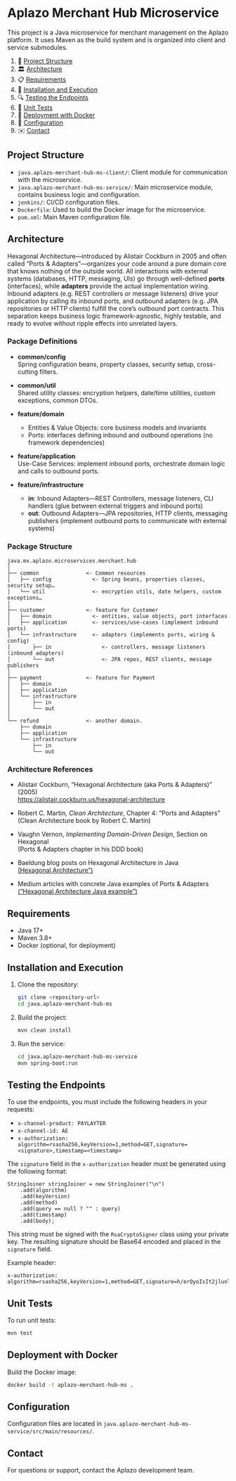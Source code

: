 # Aplazo Merchant Hub Microservice

This project is a Java microservice for merchant management on the Aplazo platform. It uses Maven as the build system and is organized into client and service submodules.

1. 📂 [Project Structure](#project-structure)  
2. 🏛️ [Architecture](#architecture)  
3. 📋 [Requirements](#requirements)  
4. 🚀 [Installation and Execution](#installation-and-execution)  
5. 🔍 [Testing the Endpoints](#testing-the-endpoints)  
6. 🧪 [Unit Tests](#unit-tests)  
7. 🐳 [Deployment with Docker](#deployment-with-docker)  
8. 🔧 [Configuration](#configuration)  
9. ✉️ [Contact](#contact)  

## Project Structure

- `java.aplazo-merchant-hub-ms-client/`: Client module for communication with the microservice.
- `java.aplazo-merchant-hub-ms-service/`: Main microservice module, contains business logic and configuration.
- `jenkins/`: CI/CD configuration files.
- `Dockerfile`: Used to build the Docker image for the microservice.
- `pom.xml`: Main Maven configuration file.


## Architecture

Hexagonal Architecture—introduced by Alistair Cockburn in 2005 and often called “Ports & Adapters”—organizes your code around a pure domain core that knows nothing of the outside world. All interactions with external systems (databases, HTTP, messaging, UIs) go through well-defined **ports** (interfaces), while **adapters** provide the actual implementation wiring. Inbound adapters (e.g. REST controllers or message listeners) drive your application by calling its inbound ports, and outbound adapters (e.g. JPA repositories or HTTP clients) fulfill the core’s outbound port contracts. This separation keeps business logic framework-agnostic, highly testable, and ready to evolve without ripple effects into unrelated layers.

### Package Definitions

- **common/config**  
   Spring configuration beans, property classes, security setup, cross-cutting filters.

- **common/util**  
   Shared utility classes: encryption helpers, date/time utilities, custom exceptions, common DTOs.

- **feature/domain**  
   - Entities & Value Objects: core business models and invariants  
   - Ports: interfaces defining inbound and outbound operations (no framework dependencies)

- **feature/application**  
   Use-Case Services: implement inbound ports, orchestrate domain logic and calls to outbound ports.

- **feature/infrastructure**  
   - **in**: Inbound Adapters—REST Controllers, message listeners, CLI handlers (glue between external triggers and inbound ports)  
   - **out**: Outbound Adapters—JPA repositories, HTTP clients, messaging publishers (implement outbound ports to communicate with external systems)

### Package Structure

```text
java.mx.aplazo.microservices.merchant.hub
│
├── common               <- Common resources
│   ├── config             <- Spring beans, properties classes, security setup…
│   └── util               <- encryption utils, date helpers, custom exceptions…
│
├── customer             <- feature for Customer
│   ├── domain             <- entities, value objects, port interfaces
│   ├── application        <- services/use-cases (implement inbound ports)
│   └── infrastructure     <- adapters (implements ports, wiring & config)
│       ├── in                <- controllers, message listeners (inbound adapters)
│       └── out               <- JPA repos, REST clients, message publishers
│
├── payment              <- feature for Payment
│   ├── domain
│   ├── application
│   └── infrastructure
│       ├── in
│       └── out
│
└── refund               <- another domain.
    ├── domain
    ├── application
    └── infrastructure
        ├── in
        └── out
```

### Architecture References
- Alistair Cockburn, “Hexagonal Architecture (aka Ports & Adapters)” (2005)  
   https://alistair.cockburn.us/hexagonal-architecture

- Robert C. Martin, *Clean Architecture*, Chapter 4: “Ports and Adapters”  
   (Clean Architecture book by Robert C. Martin)

- Vaughn Vernon, *Implementing Domain-Driven Design*, Section on Hexagonal  
   (Ports & Adapters chapter in his DDD book)

- Baeldung blog posts on Hexagonal Architecture in Java  
   [(Hexagonal Architecture”)](https://www.baeldung.com/hexagonal-architecture-ddd-spring)

- Medium articles with concrete Java examples of Ports & Adapters  
   [(“Hexagonal Architecture Java example”)](https://medium.com/@oliveraluis11/arquitectura-hexagonal-con-spring-boot-parte-1-57b797eca69c)

## Requirements

- Java 17+
- Maven 3.8+
- Docker (optional, for deployment)

## Installation and Execution

1. Clone the repository:
   ```sh
   git clone <repository-url>
   cd java.aplazo-merchant-hub-ms
   ```
2. Build the project:
   ```sh
   mvn clean install
   ```
3. Run the service:
   ```sh
   cd java.aplazo-merchant-hub-ms-service
   mvn spring-boot:run
   ```

## Testing the Endpoints

To use the endpoints, you must include the following headers in your requests:

- `x-channel-product: PAYLAYTER`
- `x-channel-id: AE`
- `x-authorization: algorithm=rsasha256,keyVersion=1,method=GET,signature=<signature>,timestamp=<timestamp>`

The `signature` field in the `x-authorization` header must be generated using the following format:

```
StringJoiner stringJoiner = new StringJoiner("\n")
    .add(algorithm)
    .add(keyVersion)
    .add(method)
    .add(query == null ? "" : query)
    .add(timestamp)
    .add(body);
```

This string must be signed with the `RsaCryptoSigner` class using your private key. The resulting signature should be Base64 encoded and placed in the `signature` field.

Example header:

```
x-authorization: algorithm=rsasha256,keyVersion=1,method=GET,signature=h/erQyoIsIt2jlunlR6BI5LI2CvLwk9A0ljM4lrybyrnkLDwf0EHEg2UWrwaxEVdzlag6fu5vvdxUkLfCIry1q4o92fN8VNj+vJPIgTQ1t2qiZeL+iaXgMbT9TedkVNabvu7OtUlKkox/A2k1J8HDMtyAgttUJpqfPxFk+OV8tW0/Q70pJ6Pw/NXfFKtYoxDGSH0lmXU3Z9oRDP4hLVZE1zxtyu0v9L1iUELR430YGnQx6+tu9ympK7qZ03wasirqTTfC89yRyS2vZac43BlqjS8xt2QQHJ6E/qdy80Ax3ODGs4jA3H3GZhLZN7WaQJHya1cu72QjcgNHgkMBA0AlQ==,timestamp=1748362717743
```

## Unit Tests

To run unit tests:

```sh
mvn test
```

## Deployment with Docker

Build the Docker image:

```sh
docker build -t aplazo-merchant-hub-ms .
```

## Configuration

Configuration files are located in `java.aplazo-merchant-hub-ms-service/src/main/resources/`.

## Contact

For questions or support, contact the Aplazo development team.
